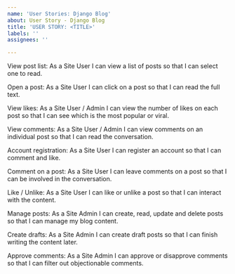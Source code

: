 ```yaml
---
name: 'User Stories: Django Blog'
about: User Story - Django Blog
title: 'USER STORY: <TITLE>'
labels: ''
assignees: ''

---
```


View post list: As a Site User I can view a list of posts so that I can select one to read.

Open a post: As a Site User I can click on a post so that I can read the full text.

View likes: As a Site User / Admin I can view the number of likes on each post so that I can see which is the most popular or viral.

View comments: As a Site User / Admin I can view comments on an individual post so that I can read the conversation.

Account registration: As a Site User I can register an account so that I can comment and like.

Comment on a post: As a Site User I can leave comments on a post so that I can be involved in the conversation.

Like / Unlike: As a Site User I can like or unlike a post so that I can interact with the content.

Manage posts: As a Site Admin I can create, read, update and delete posts so that I can manage my blog content.

Create drafts: As a Site Admin I can create draft posts so that I can finish writing the content later.

Approve comments: As a Site Admin I can approve or disapprove comments so that I can filter out objectionable comments.
